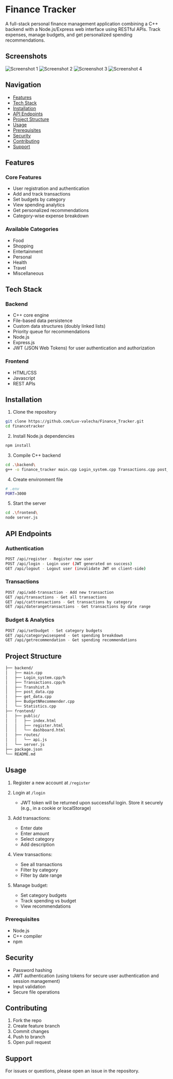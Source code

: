 # Finance Tracker

A full-stack personal finance management application combining a C++ backend with a Node.js/Express web interface using RESTful APIs. Track expenses, manage budgets, and get personalized spending recommendations.

## Screenshots

![Screenshot 1](https://github.com/Luv-valecha/Finance_Tracker/blob/main/project_ss/ss1.png?raw=true)
![Screenshot 2](https://github.com/Luv-valecha/Finance_Tracker/blob/main/project_ss/ss2.png?raw=true)
![Screenshot 3](https://github.com/Luv-valecha/Finance_Tracker/blob/main/project_ss/ss3.png?raw=true)
![Screenshot 4](https://github.com/Luv-valecha/Finance_Tracker/blob/main/project_ss/ss4.png?raw=true)

## Navigation
- [Features](#features)
- [Tech Stack](#tech-stack)
- [Installation](#installation)
- [API Endpoints](#api-endpoints)
- [Project Structure](#project-structure)
- [Usage](#usage)
- [Prerequisites](#prerequisites)
- [Security](#security)
- [Contributing](#contributing)
- [Support](#support)

## Features

### Core Features
- User registration and authentication
- Add and track transactions 
- Set budgets by category
- View spending analytics
- Get personalized recommendations
- Category-wise expense breakdown

### Available Categories
- Food
- Shopping 
- Entertainment
- Personal
- Health
- Travel
- Miscellaneous

## Tech Stack

### Backend
- C++ core engine
- File-based data persistence
- Custom data structures (doubly linked lists)
- Priority queue for recommendations
- Node.js
- Express.js
- JWT (JSON Web Tokens) for user authentication and authorization

### Frontend 
- HTML/CSS
- Javascript
- REST APIs

## Installation

1. Clone the repository
```bash
git clone https://github.com/Luv-valecha/Finance_Tracker.git
cd financetracker
```

2. Install Node.js dependencies
```bash
npm install
```

3. Compile C++ backend
```bash
cd .\backend\
g++ -o finance_tracker main.cpp Login_system.cpp Transactions.cpp post_data.cpp get_data.cpp BudgetNRecommender.cpp Statistics.cpp
```

4. Create environment file
```bash
# .env
PORT=3000
```

5. Start the server
```bash
cd .\frontend\
node server.js
```

## API Endpoints

### Authentication
```bash
POST /api/register - Register new user
POST /api/login - Login user (JWT generated on success)
GET /api/logout - Logout user (invalidate JWT on client-side)
```

### Transactions
```bash
POST /api/add-transaction - Add new transaction
GET /api/transactions - Get all transactions
GET /api/cattransactions - Get transactions by category
GET /api/daterangetransactions - Get transactions by date range
```

### Budget & Analytics
```bash
POST /api/setbudget - Set category budgets
GET /api/categorywisespend - Get spending breakdown
GET /api/getrecommendation - Get spending recommendations
```

## Project Structure

```bash
├── backend/
│   ├── main.cpp
│   ├── Login_system.cpp/h  
│   ├── Transactions.cpp/h
│   ├── Transhist.h
│   ├── post_data.cpp
│   ├── get_data.cpp
│   ├── BudgetNRecommender.cpp
│   └── Statistics.cpp
├── frontend/
│   ├── public/
│   │   ├── index.html
│   │   ├── register.html 
│   │   └── dashboard.html
│   ├── routes/
│   │   └── api.js
│   └── server.js
├── package.json
└── README.md
```

## Usage

1. Register a new account at `/register`

2. Login at `/login`
   - JWT token will be returned upon successful login. Store it securely (e.g., in a cookie or localStorage)

3. Add transactions:
   - Enter date
   - Enter amount
   - Select category
   - Add description

4. View transactions:
   - See all transactions
   - Filter by category
   - Filter by date range

5. Manage budget:
   - Set category budgets
   - Track spending vs budget
   - View recommendations

### Prerequisites
- Node.js
- C++ compiler
- npm

## Security
- Password hashing
- JWT authentication (using tokens for secure user authentication and session management)
- Input validation
- Secure file operations

## Contributing
1. Fork the repo
2. Create feature branch
3. Commit changes
4. Push to branch
5. Open pull request

## Support
For issues or questions, please open an issue in the repository.
